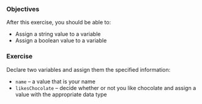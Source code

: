 <!--{ ids:[133], language:'JavaScript', type:'workshop', order: 8, name:'Variables II', description:'Variables can store any type of data' }-->

### Objectives

After this exercise, you should be able to:

- Assign a string value to a variable
- Assign a boolean value to a variable

### Exercise

Declare two variables and assign them the specified information:

- `name` – a value that is your name
- `likesChocolate` – decide whether or not you like chocolate and assign a value with the appropriate data type
